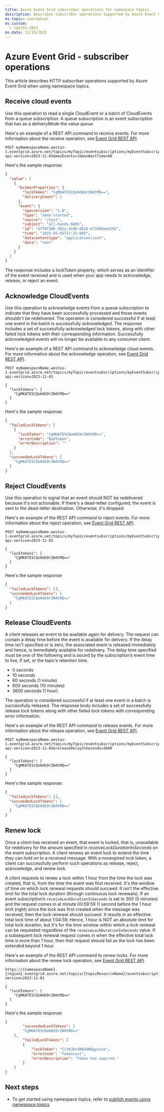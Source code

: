 ```yaml
---
title: Azure Event Grid subscriber operations for namespace topics
description: Describes subscriber operations supported by Azure Event Grid when using namespaces.
ms.topic: conceptual
ms.custom:
  - ignite-2023
ms.date: 11/15/2023
---
```


# Azure Event Grid - subscriber operations 

This article describes HTTP subscriber operations supported by Azure Event Grid when using namespace topics.

## Receive cloud events

Use this operation to read a single CloudEvent or a batch of CloudEvents from a queue subscription. A queue subscription is an event subscription that has as a *deliveryMode* the value *queue*.

Here's an example of a REST API command to receive events. For more information about the receive operation, see [Event Grid REST API](/rest/api/eventgrid/).


```http
POST myNamespaceName.westus-1.eventgrid.azure.net/topics/myTopic/eventsubscriptions/myEventSubscription:receive?api-version=2023-11-01&maxEvents=1&maxWaitTime=60
```

Here's the sample response:

```json
{
  "value": [
    {
      "brokerProperties": {
        "lockToken": "CgMKATESCQoHdG9rZW4tMQ==",
        "deliveryCount": 1
      },
      "event": {
        "specversion": "1.0",
        "type": "demo-started",
        "source": "/test",
        "subject": "all-hands-0405",
        "id": "e770f36b-381a-41db-8b2b-b7199daeb202",
        "time": "2023-05-05T17:31:00Z",
        "datacontenttype": "application/json",
        "data": "test"
      }
    }
  ]
}
```

The response includes a *lockToken* property, which serves as an identifier of the event received and is used when your app needs to acknowledge, release, or reject an event.

## Acknowledge CloudEvents

Use this operation to acknowledge events from a queue subscription to indicate that they have been successfully processed and those events shouldn't be redelivered. The operation is considered successful if at least one event in the batch is successfully acknowledged. The response includes a set of successfully acknowledged lock tokens, along with other failed lock tokens with their corresponding information. Successfully acknowledged events will no longer be available to any consumer client.

Here's an example of a REST API command to acknowledge cloud events. For more information about the acknowledge operation, see [Event Grid REST API](/rest/api/eventgrid/).

```http
POST myNamespaceName.westus-1.eventgrid.azure.net/topics/myTopic/eventsubscriptions/myEventSubscription:acknowledge?api-version=2023-11-01

{
  "lockTokens": [
    "CgMKATESCQoHdG9rZW4tMQ=="
  ]
}
```

Here's the sample response:

```json
{
  "failedLockTokens": [
    {
      "lockToken": "CgMKATESCQoHdG9rZW4tMQ==",
      "errorCode": "BadToken",
      "errorDescription": ""
    }
  ],
  "succeededLockTokens": [
    "CgMKATESCQoHdG9rZW4tMQ=="
  ]
}
```

## Reject CloudEvents

Use this operation to signal that an event should NOT be redelivered because it's not actionable. If there's a dead-letter configured, the event is sent to the dead-letter destination. Otherwise, it's dropped.

Here's an example of the REST API command to reject events. For more information about the reject operation, see [Event Grid REST API](/rest/api/eventgrid/).

```http
POST myNamespaceName.westus-1.eventgrid.azure.net/topics/myTopic/eventsubscriptions/myEventSubscription:reject?api-version=2023-11-01

{
  "lockTokens": [
    "CgMKATESCQoHdG9rZW4tMQ=="
  ]
}
```

Here's the sample response:

```json
{
  "failedLockTokens": [],
  "succeededLockTokens": [
    "CgMKATESCQoHdG9rZW4tMQ=="
  ]
}
```


## Release CloudEvents

A client releases an event to be available again for delivery. The request can contain a delay time before the event is available for delivery. If the delay time isn't specified or is zero, the associated event is released immediately and hence, is immediately available for redelivery. The delay time specified must be one of the following and is bound by the subscription’s event time to live, if set, or the topic’s retention time.

* 0 seconds
* 10 seconds
* 60 seconds (1 minute)
* 600 seconds (10 minutes)
* 3600 seconds (1 hour)

The operation is considered successful if at least one event in a batch is successfully released. The response body includes a set of successfully release lock tokens along with other failed lock tokens with corresponding error information. 

Here's an example of the REST API command to release events. For more information about the release operation, see [Event Grid REST API](/rest/api/eventgrid/).

```http
POST myNamespaceName.westus-1.eventgrid.azure.net/topics/myTopic/eventsubscriptions/myEventSubscription:release?api-version=2023-11-01&releaseDelayInSeconds=3600

{
  "lockTokens": [
    "CgMKATESCQoHdG9rZW4tMQ=="
  ]
}
```

Here's the sample response:

```json
{
  "failedLockTokens": [],
  "succeededLockTokens": [
    "CgMKATESCQoHdG9rZW4tMQ=="
  ]
}
```


## Renew lock

Once a client has received an event, that event is locked, that is, unavailable for redelivery for the amount specified in *receiveLockDurationInSeconds* on the event subscription. A client renews an event lock to extend the time they can hold on to a received message. With a nonexpired lock token, a client can successfully perform such operations as release, reject, acknowledge, and renew lock.

A client requests to renew a lock within 1 hour from the time the lock was created, that is, from the time the event was first received. It's the window of time on which lock renewal requests should succeed. It isn't the effective limit for the total lock duration (through continuous lock renewals). If an event subscription’s `receiveLockDurationInSeconds` is set to 300 (5 minutes) and the request comes in at minute 00:59:59 (1 second before the 1 hour limit (right) since the lock was first created when the message was received, then the lock renewal should succeed. It results in an effective total lock time of about 1:04:59. Hence, 1 hour is NOT an absolute limit for total lock duration, but it's for the time window within which a lock renewal can be requested regardless of the `receiveLockDurationInSeconds` value. If a subsequent lock renewal request comes in when the effective total lock time is more than 1 hour, then that request should fail as the lock has been extended beyond 1 hour.

Here's an example of the REST API command to renew locks. For more information about the renew lock operation, see [Event Grid REST API](/rest/api/eventgrid/).

```http
https://{namespaceName}.{region}.eventgrid.azure.net/topics/{topicResourceName}/eventsubscriptions/{eventSubscriptionName}:renewLock&api-version=2023-11-01

{
  "lockTokens": [
    "CgMKATESCQoHdG9rZW4tMQ=="
  ]
}
```

Here's the sample response:

```json
{
        "succeededLockTokens": [
        "CgMKATESCQoHdG9rZW4tMQ=="
    ],
        "failedLockTokens": [
        {
            "lockToken": "CiYKJDc4NEQ4NDgyxxxx",
            "errorCode": "TokenLost",
            "errorDescription": "Token has expired."
        }
    ]
}
```

## Next steps

* To get started using namespace topics, refer to [publish events using namespace topics](publish-events-using-namespace-topics.md).
